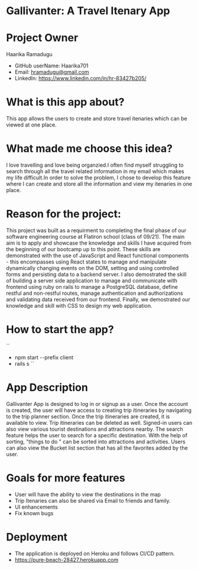 # Gallivanter: A Travel Itenary App

# Project Owner
  Haarika Ramadugu
  - GitHub userName: Haarika701
  - Email: hramadugu@gmail.com
  - LinkedIn: https://www.linkedin.com/in/hr-83427b205/
        
# What is this app about?
  This app allows the users to create and store travel itenaries which can be viewed at one place.
  
# What made me choose this idea?
I love travelling and love being organzied.I often find myself struggling to search through all the travel related information in my email which makes my life   difficult.In order to solve the problem, I chose to develop this feature where I can create and store all the information and view my itenaries in one place.
  
# Reason for the project: 
This project was built as a requirment to completing the final phase of our software engineering course at Flatiron school (class of 09/21). The main aim is to apply and showcase the knowledge and skills I have acquired from the beginning of our bootcamp up to this point. These skills are demonstrated with the use of JavaScript and React functional components - this encompasses using React states to manage and manipulate dynamically changing events on the DOM, setting and using controlled forms and persisting data to a backend server. I also demostrated the skill of building a server side application to manage and communicate with  frontend using ruby on rails to manage a PostgreSQL database, define restful and non-restful routes, manage authentication and authorizations and validating data received from our frontend. Finally, we demostrated our knowledge and skill with CSS to design my web application.
  
# How to start the app?
  ``
 * npm start --prefix client
 * rails s
  ``
# App Description
Gallivanter App is designed to log in or signup as a user. Once the account is created, the user will have access to creating trip itineraries by navigating to the trip planner section. Once the trip itineraries are created, it is available to view. Trip itineraries can be deleted as well. Signed-in users can also view various tourist destinations and attractions nearby. The search feature helps the user to search for a specific destination. With the help of sorting, "things to do " can be sorted into attractions and activities. Users can also view the Bucket list section that has all the favorites added by the user. 

# Goals for more features
 - User will have the ability to view the destinations in the map
 - Trip Itenaries can also be shared via Email to friends and family.
 - UI enhancements
 - Fix known bugs

# Deployment
- The application is deployed on Heroku and follows CI/CD pattern.
- https://pure-beach-28427.herokuapp.com

